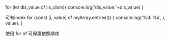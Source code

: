 for (let dis_value of lis_dism){
    console.log('dis_value:'+dis_value)
}


可有index
for (const [i, value] of myArray.entries()) {
    console.log('%d: %s', i, value);
}


使用 for of 可保證依照順序




